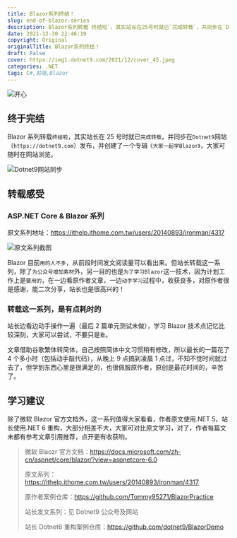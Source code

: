 ```yaml
---
title: Blazor系列终结！
slug: end-of-blazor-series
description: Blazor系列转载`终结啦`，其实站长在25号时就已`完成转载`，并同步在`Dotnet9`网站（`https://dotnet9.com`）发布，并创建了一个专辑`《大家一起学Blazor》`，大家可随时在网站浏览。
date: 2021-12-30 22:46:19
copyright: Original
originalTitle: Blazor系列终结！
draft: False
cover: https://img1.dotnet9.com/2021/12/cover_45.jpeg
categories: .NET
tags: C#,前端,Blazor
---
```


![开心](https://img1.dotnet9.com/2021/12/cover_45.jpeg)

## 终于完结

Blazor 系列转载`终结啦`，其实站长在 25 号时就已`完成转载`，并同步在`Dotnet9`网站（`https://dotnet9.com`）发布，并创建了一个专辑`《大家一起学Blazor》`，大家可随时在网站浏览。

![Dotnet9网站同步](https://img1.dotnet9.com/2021/12/4501.png)

## 转载感受

### ASP.NET Core & Blazor 系列

原文系列地址：https://ithelp.ithome.com.tw/users/20140893/ironman/4317

![原文系列截图](https://img1.dotnet9.com/2021/12/4502.png)

Blazor 目前`用的人不多`，从前段时间发文阅读量可以看出来。但站长转载这一系列，除了`为公众号增加素材`外，另一目的也是`为了学习Blazor`这一技术，因为计划工作上是`要用的`，在一边看原作者文章，一边`动手学习`过程中，收获良多，对原作者很是感谢，能二次分享，站长也是很高兴的！

### 转载这一系列，是有点耗时的

站长边看边动手操作一遍（最后 2 篇单元测试未做），学习 Blazor 技术点记忆比较深刻，大家可以尝试，不要只是`看`。

文章借助谷歌繁体转简体，自己按照简体中文习惯稍有修改，所以最长的一篇花了 4 个多小时（包括动手敲代码），从晚上 9 点搞到凌晨 1 点过，不知不觉时间就过去了，但学到东西心里是很满足的，也很佩服原作者，原创是最花时间的，辛苦了。

## 学习建议

除了微软 Blazor 官方文档外，这一系列值得大家看看，作者原文使用.NET 5，站长使用.NET 6 重构，大部分相差不大，大家可对比原文学习，对了，作者每篇文末都有参考文章引用推荐，点开更有收获哟。

> 微软 Blaozr 官方文档：https://docs.microsoft.com/zh-cn/aspnet/core/blazor/?view=aspnetcore-6.0
>
> 原文系列：https://ithelp.ithome.com.tw/users/20140893/ironman/4317
>
> 原作者案例仓库：https://github.com/Tommy95271/BlazorPractice
>
> 站长发文系列：见 Dotnet9 公众号及网站
>
> 站长 Dotnet6 重构案例仓库：https://github.com/dotnet9/BlazorDemo

